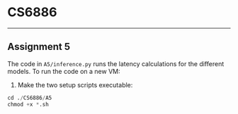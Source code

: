 # CS6886
---
## Assignment 5
The code in `A5/inference.py` runs the latency calculations for the different models. To run the code on a new VM:
1. Make the two setup scripts executable:
```python
cd ./CS6886/A5
chmod +x *.sh
```
